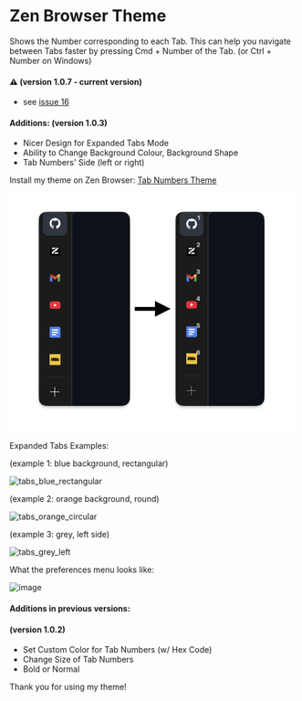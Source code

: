 # Zen Browser Theme

Shows the Number corresponding to each Tab.
This can help you navigate between Tabs faster by pressing Cmd + Number of the Tab. (or Ctrl + Number on Windows)

#### ⚠️ (version 1.0.7 - current version)

- see [issue 16](https://github.com/philmard/tab-numbers/issues/16)

#### Additions: (version 1.0.3)

- Nicer Design for Expanded Tabs Mode
- Ability to Change Background Colour, Background Shape
- Tab Numbers' Side (left or right)

Install my theme on Zen Browser: [Tab Numbers Theme](https://zen-browser.app/mods/22c9ec3b-7c62-46ae-991f-c8fff5046829)

<img src="https://raw.githubusercontent.com/zen-browser/theme-store/main/themes/22c9ec3b-7c62-46ae-991f-c8fff5046829/image.png" alt="Tab Numbers Image" width="500">

Expanded Tabs Examples:

(example 1: blue background, rectangular)

<img width="227" alt="tabs_blue_rectangular" src="https://github.com/user-attachments/assets/e0c3d48c-12c1-4db8-a519-260cb6687ad1">

(example 2: orange background, round)

<img width="230" alt="tabs_orange_circular" src="https://github.com/user-attachments/assets/df859dd3-7caa-4cdb-abec-0d017ff1e48a">

(example 3: grey, left side)

<img width="230" alt="tabs_grey_left" src="https://github.com/user-attachments/assets/731b1593-bf16-43a9-8907-b11ec9567b10">

What the preferences menu looks like:

<img width="777" alt="image" src="https://github.com/user-attachments/assets/b4c29a0e-9a92-43e0-b959-d6b5707495ae" />

#### Additions in previous versions:

#### (version 1.0.2)

- Set Custom Color for Tab Numbers (w/ Hex Code)
- Change Size of Tab Numbers
- Bold or Normal

Thank you for using my theme!
